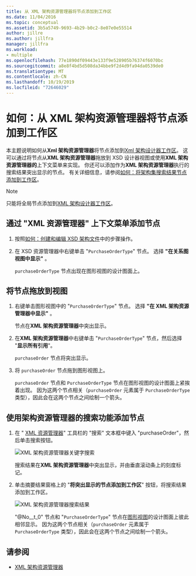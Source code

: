 ```yaml
---
title: 从 XML 架构资源管理器将节点添加到工作区
ms.date: 11/04/2016
ms.topic: conceptual
ms.assetid: 3b5a5749-9693-4b29-b0c2-8e07e0e55514
author: jillre
ms.author: jillfra
manager: jillfra
ms.workload:
- multiple
ms.openlocfilehash: 77e1890df09443e133f9e528905b76374f6070bc
ms.sourcegitcommit: a8e8f4bd5d508da34bbe9f2d4d9fa94da0539de0
ms.translationtype: MT
ms.contentlocale: zh-CN
ms.lasthandoff: 10/19/2019
ms.locfileid: "72646029"
---
```

# <a name="how-to-add-nodes-to-the-workspace-from-the-xml-schema-explorer"></a>如何：从 XML 架构资源管理器将节点添加到工作区

本主题说明如何从**Xml 架构资源管理器**将节点添加到[Xml 架构设计器工作区](../xml-tools/xml-schema-designer-workspace.md)。 这可以通过将节点从**XML 架构资源管理器**拖放到 XSD 设计器视图或使用**XML 架构资源管理器的**上下文菜单来实现。 你还可以添加作为**XML 架构资源管理器**执行的搜索结果突出显示的节点。 有关详细信息，请参阅[如何：将架构集搜索结果节点添加到工作区](../xml-tools/how-to-add-schema-set-search-result-nodes-to-the-workspace.md)。

> [!NOTE]
> 只能将全局节点添加到[XML 架构设计器工作区](../xml-tools/xml-schema-designer-workspace.md)。

## <a name="to-add-nodes-through-the-xml-explorer-context-menu"></a>通过 "XML 资源管理器" 上下文菜单添加节点

1. 按照[如何：创建和编辑 XSD 架构文件](../xml-tools/how-to-create-and-edit-an-xsd-schema-file.md)中的步骤操作。

2. 在 XSD 资源管理器中右键单击 "`PurchaseOrderType`" 节点。 选择 **"在关系图视图中显示"** 。

     `purchaseOrderType` 节点出现在图形视图的设计图面上。

## <a name="to-drag-and-drop-a-node-on-to-a-view"></a>将节点拖放到视图

1. 右键单击图形视图中的 "`PurchaseOrderType`" 节点。 选择 **"在 XML 架构资源管理器中显示"** 。

     节点在**XML 架构资源管理器**中突出显示。

2. 在**XML 架构资源管理器**中右键单击 "`PurchaseOrderType`" 节点，然后选择 "**显示所有引用**"。

     `purchaseOrder` 节点将突出显示。

3. 将 `purchaseOrder` 节点拖到图形视图上。

     `purchaseOrder` 节点和 `PurchaseOrderType` 节点在图形视图的设计图面上紧挨着出现。 因为这两个节点相关（`purchaseOrder` 元素属于 `PurchaseOrderType` 类型），因此会在这两个节点之间绘制一个箭头。

## <a name="to-add-nodes-using-the-schema-explorer-search-capability"></a>使用架构资源管理器的搜索功能添加节点

1. 在 " [XML 资源管理器](../xml-tools/xml-schema-explorer.md)" 工具栏的 "搜索" 文本框中键入 "purchaseOrder"，然后单击搜索按钮。

     ![XML 架构资源管理器关键字搜索](../xml-tools/media/schemaexplorersearch.gif)

     搜索结果在**XML 架构资源管理器**中突出显示，并由垂直滚动条上的刻度标记。

2. 单击摘要结果窗格上的 "**将突出显示的节点添加到工作区**" 按钮，将搜索结果添加到工作区。

     ![XML 架构资源管理器搜索结果](../xml-tools/media/schemaexplorersearchresult.gif)

     "@No__t_0" 节点和 "`PurchaseOrderType`" 节点在[图形视图](../xml-tools/graph-view.md)的设计图面上彼此相邻显示。 因为这两个节点相关（`purchaseOrder` 元素属于 `PurchaseOrderType` 类型），因此会在这两个节点之间绘制一个箭头。

## <a name="see-also"></a>请参阅

- [XML 架构资源管理器](../xml-tools/xml-schema-explorer.md)